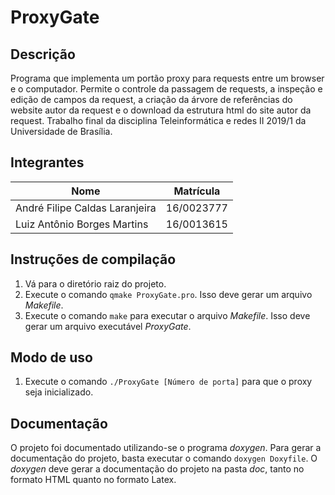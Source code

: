 # ProxyGate

## Descrição

Programa que implementa um portão proxy para requests entre um browser e o computador. Permite o controle da passagem de requests, a inspeção e edição de campos da request, a criação da árvore de referências do website autor da request e o download da estrutura html do site autor da request. Trabalho final da disciplina Teleinformática e redes II 2019/1 da Universidade de Brasília.

## Integrantes

Nome | Matrícula
---  | ---
André Filipe Caldas Laranjeira | 16/0023777
Luiz Antônio Borges Martins | 16/0013615

## Instruções de compilação

1) Vá para o diretório raiz do projeto.
2) Execute o comando `qmake ProxyGate.pro`. Isso deve gerar um arquivo
_Makefile_.
3) Execute o comando `make` para executar o arquivo _Makefile_. Isso deve gerar
um arquivo executável _ProxyGate_.

## Modo de uso
1) Execute o comando `./ProxyGate [Número de porta]` para que o proxy seja
inicializado.

## Documentação

O projeto foi documentado utilizando-se o programa _doxygen_. Para gerar a documentação do projeto, basta executar o comando `doxygen Doxyfile`. O _doxygen_ deve gerar a documentação do projeto na pasta _doc_, tanto no formato HTML quanto no formato Latex.